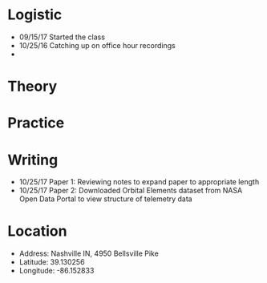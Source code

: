 # Logistic

* 09/15/17 Started the class
* 10/25/16 Catching up on office hour recordings
* 

# Theory



# Practice


# Writing

* 10/25/17 Paper 1: Reviewing notes to expand paper to appropriate length 
* 10/25/17 Paper 2: Downloaded Orbital Elements dataset from NASA Open Data Portal to view structure of telemetry data

# Location

* Address: Nashville IN, 4950 Bellsville Pike
* Latitude: 39.130256
* Longitude: -86.152833 

